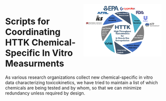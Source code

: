 <img src="../httk/man/figures/httk-logo.png" align="right" width="50%"/>

# Scripts for Coordinating HTTK Chemical-Specific In Vitro Measurments

As various research organizations collect new chemical-specific in vitro data
characterizing toxicokinetics, we have tried to maintain a list of which
chemicals are being tested and by whom, so that we can minimize redundancy
unless required by design. 